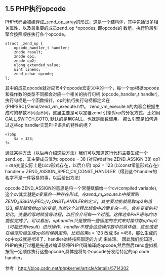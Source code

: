 1.5 PHP执行opcode
-------------
PHP代码会被编译成_zend_op_array的形式，这是一个结构体，其中包括很多相关属性，以及最重要的成员zend_op *opcodes, 即opcode的
数组。执行阶段引擎会按照顺序执行各个opcode。
```
struct _zend_op {
    opcode_handler_t handler;
    znode result;
    znode op1;
    znode op2;
    ulong extended_value;
    uint lineno;
    zend_uchar opcode;
};
```
其中的成员opcode就对应154个opcode宏定义中的一个，每一个op根据opcode和操作数的类型不同都会对应一个相关的执行句柄
(opcode_handler_t handler),执行句柄是一个函数指针，op的执行执行句柄都定义在{PHPSRC}/Zend/zend_vm_execute.h中。
zend_vm_execute.h的内容会根据生成时的参数不同而不同，这里主要是可以定置zend 引擎对op的分发方式，比如用CALL,SWITCH,GOTO,
默认的是用CALL，也就是函数调用。
那么引擎是如何通过这些op handler实现PHP语言的特性的呢？
```
<?php
    $a = 123;
?>
```
通过某种方法（以后再介绍这些方法）我们可以知道这行代码主要生成一个zend_op，其主要成员值为:
opcode = 38  (对应#define ZEND_ASSIGN  38)
op1       = $a ($a变量实际上是以cv形式存在，以后介绍)
op2       = 123 (以const常量形式存在)
handler = ZEND_ASSIGN_SPEC_CV_CONST_HANDLER（得到这个handler的名字不是一件容易的事，以后给出方法）
  
opcode ZEND_ASSIGN的意思是将一个常量赋值给一个cv(compiled variable),这个cv其实就是$a变量的一种存在形式。在
zend_vm_execute.h中搜索到ZEND_ASSIGN_SPEC_CV_CONST_HANDLER的定义，其主要功能就是取op2的值123,将其赋值给op1的变量,当然这个
过程比想象中的要复杂一些，会有变量的初始化，变量的写时赋值等过程，以后会介绍每一个过程。这样这条PHP语句的功能就完成了。
可以看出，op handler只是按照一些固定的方式来对操作数op1 op2（可能还有result）进行操作，handler不理会这些操作数中的具体值，
这些值是在编译阶段生成op的时候确定的，比如如果$a = 123 改成 $a =456，那么生成的op中op2就是456了，handler始终按照固定的方式
来处理。
因此我们能知道，PHP的执行过程是先通过编译器将PHP代码编译成opcode,然后然后zend虚拟机按照一定顺序执行这些opcode,具体是将每个opcode分发给特定的op code handler。

参考：http://blog.csdn.net/phpkernel/article/details/5714302
